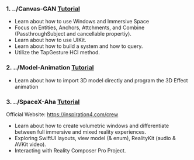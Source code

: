<!-- [Beauty](https://www.youtube.com/watch?v=gXNGAIncKGk) -->
<!-- Emoji from https://fsymbols.com/emoticons/ -->

### 1. ../Canvas-GAN [Tutorial](https://www.youtube.com/watch?v=KTFh-6LyFEI&t=102s)
- Learn about how to use Windows and Immersive Space
- Focus on Entities, Anchors, Attchments, and Combine (PassthroughSubject and cancellable propertiy).
- Learn about how to use UIKit.
- Learn about how to build a system and how to query.
- Utilize the TapGesture HCI method.


### 2. ../Model-Animation [Tutorial](https://www.youtube.com/watch?v=HrZSSj8YTEI)
- Learn about how to import 3D model directly and program the 3D Effect animation

### 3. ../SpaceX-Aha [Tutorial](https://www.youtube.com/watch?v=eMA1Vd1nc9M) 
    
Official Website: https://inspiration4.com/crew

  - Learn about how to create volumetric windows and differentiate between full immersive and mixed reality experiences.
  - Exploring SwiftUI layouts, view model (& enum), RealityKit (audio & AVKit video).
  - Interacting with Reality Composer Pro Project.